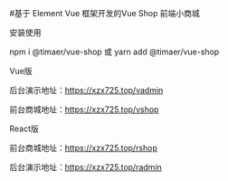 #基于 Element Vue 框架开发的Vue Shop 前端小商城 

安装使用

npm i @timaer/vue-shop
或
yarn add @timaer/vue-shop


Vue版

后台演示地址：https://xzx725.top/vadmin

前台商城地址：https://xzx725.top/vshop

React版

前台商城地址：https://xzx725.top/rshop

后台演示地址：https://xzx725.top/radmin


